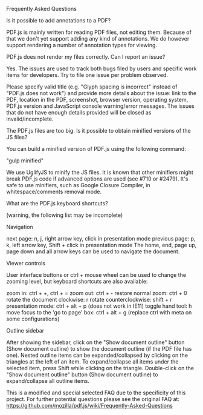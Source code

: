 Frequently Asked Questions

Is it possible to add annotations to a PDF?

PDF.js is mainly written for reading PDF files, not editing them. Because of that we don't yet support adding any kind of annotations. We do however support rendering a number of annotation types for viewing.

PDF.js does not render my files correctly. Can I report an issue?

Yes. The issues are used to track both bugs filed by users and specific work items for developers. Try to file one issue per problem observed.

Please specify valid title (e.g. "Glyph spacing is incorrect" instead of "PDF.js does not work") and provide more details about the issue: link to the PDF, location in the PDF, screenshot, browser version, operating system, PDF.js version and JavaScript console warning/error messages. The issues that do not have enough details provided will be closed as invalid/incomplete.

The PDF.js files are too big. Is it possible to obtain minified versions of the JS files?

You can build a minified version of PDF.js using the following command:

"gulp minified"

We use UglifyJS to minify the JS files. It is known that other minifiers might break PDF.js code if advanced options are used (see #710 or #2479). It's safe to use minifiers, such as Google Closure Compiler, in whitespace/comments removal mode.

What are the PDF.js keyboard shortcuts?

(warning, the following list may be incomplete)

Navigation

next page: n, j, right arrow key, click in presentation mode
previous page: p, k, left arrow key, Shift + click in presentation mode
The home, end, page up, page down and all arrow keys can be used to navigate the document.

Viewer controls

User interface buttons or ctrl + mouse wheel can be used to change the zooming level, but keyboard shortcuts are also available:

zoom in: ctrl + +, ctrl + =
zoom out: ctrl + -
restore normal zoom: ctrl + 0
rotate the document clockwise: r
rotate counterclockwise: shift + r
presentation mode: ctrl + alt + p (does not work in IE11)
toggle hand tool: h
move focus to the 'go to page' box: ctrl + alt + g
(replace ctrl with meta on some configurations)

Outline sidebar

After showing the sidebar, click on the "Show document outline" button (Show document outline) to show the document outline (if the PDF file has one).
Nested outline items can be expanded/collapsed by clicking on the triangles at the left of an item.
To expand/collapse all items under the selected item, press Shift while clicking on the triangle.
Double-click on the "Show document outline" button (Show document outline) to expand/collapse all outline items.

This is a modified and special selected FAQ due to the specificity of this project. For further potential questions please see the original FAQ at: https://github.com/mozilla/pdf.js/wiki/Frequently-Asked-Questions


